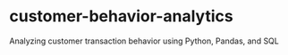 # customer-behavior-analytics
Analyzing customer transaction behavior using Python, Pandas, and SQL
